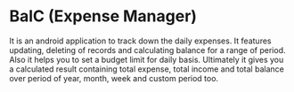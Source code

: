 # BalC (Expense Manager)

It is an android application to track down the daily expenses. It features updating, deleting of records and calculating balance for a range of period.
Also it helps you to set a budget limit for daily basis. Ultimately it gives you a calculated result containing total expense, total income and total balance over period of year, month, week and custom period too.
